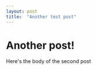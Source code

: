 ```yaml
---
layout: post
title:  "Another test post"
---
```


# Another post!

Here's the body of the second post
